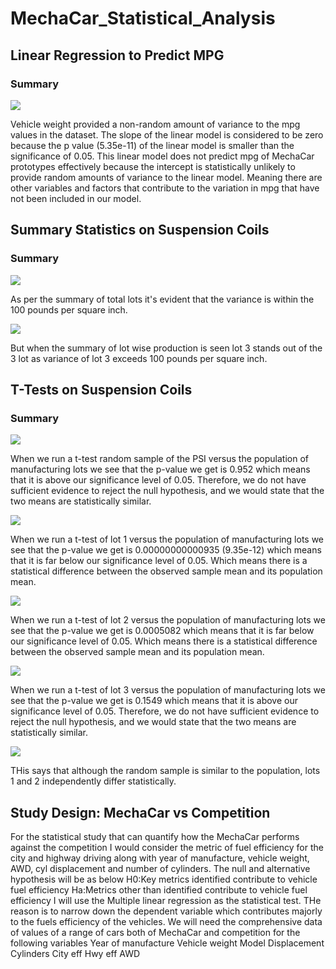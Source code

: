 # MechaCar_Statistical_Analysis

## Linear Regression to Predict MPG

### Summary

![](Checkout_time.png)

Vehicle weight provided a non-random amount of variance to the mpg values in the dataset.
The slope of the linear model is considered to be zero because the p value (5.35e-11) of the linear model is smaller than the significance of 0.05.
This linear model does not predict mpg of MechaCar prototypes effectively because the intercept is statistically unlikely to provide random amounts of variance to the linear model. Meaning there are other variables and factors that contribute to the variation in mpg that have not been included in our model.

## Summary Statistics on Suspension Coils

### Summary

![](Checkout_time.png)

As per the summary of total lots it's evident that the variance is within the 100 pounds per square inch.

![](Checkout_time.png)

But when the summary of lot wise production is seen lot 3 stands out of the 3 lot as variance of lot 3 exceeds 100 pounds per square inch. 

## T-Tests on Suspension Coils

### Summary

![](Checkout_time.png)

When we run a t-test random sample of the PSI versus the population of manufacturing lots we see that the p-value we get is 0.952 which means that it is above our significance level of 0.05. Therefore, we do not have sufficient evidence to reject the null hypothesis, and we would state that the two means are statistically similar. 

![](Checkout_time.png)

When we run a t-test of lot 1 versus the population of manufacturing lots we see that the p-value we get is 0.00000000000935 (9.35e-12) which means that it is far below our significance level of 0.05. Which means there is a statistical difference between the observed sample mean and its population mean.

![](Checkout_time.png)

When we run a t-test of lot 2 versus the population of manufacturing lots we see that the p-value we get is 0.0005082 which means that it is far below our significance level of 0.05. Which means there is a statistical difference between the observed sample mean and its population mean.

![](Checkout_time.png)

When we run a t-test of lot 3 versus the population of manufacturing lots we see that the p-value we get is 0.1549 which means that it is above our significance level of 0.05. Therefore, we do not have sufficient evidence to reject the null hypothesis, and we would state that the two means are statistically similar.

![](Checkout_time.png)

THis says that although the random sample is similar to the population, lots 1 and 2 independently differ statistically.

## Study Design: MechaCar vs Competition

For the statistical study that can quantify how the MechaCar performs against the competition I would consider the metric of fuel efficiency for the city and highway driving along with year of manufacture, vehicle weight, AWD, cyl displacement and number of cylinders.
The null and alternative hypothesis will be as below
H0:Key metrics identified contribute to vehicle fuel efficiency
Ha:Metrics other than identified contribute to vehicle fuel efficiency
I will use the Multiple linear regression as the statistical test. THe reason is to narrow down the dependent variable which contributes majorly to the fuels efficiency of the vehicles.
We will need the comprehensive data of values of a range of cars both of MechaCar and competition for the following variables
Year of manufacture
Vehicle weight
Model
Displacement
Cylinders
City eff
Hwy eff
AWD
